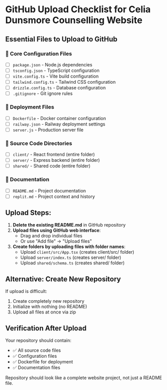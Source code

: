 # GitHub Upload Checklist for Celia Dunsmore Counselling Website

## Essential Files to Upload to GitHub

### 🔧 Core Configuration Files
- [ ] `package.json` - Node.js dependencies
- [ ] `tsconfig.json` - TypeScript configuration
- [ ] `vite.config.ts` - Vite build configuration
- [ ] `tailwind.config.ts` - Tailwind CSS configuration
- [ ] `drizzle.config.ts` - Database configuration
- [ ] `.gitignore` - Git ignore rules

### 🐳 Deployment Files
- [ ] `Dockerfile` - Docker container configuration
- [ ] `railway.json` - Railway deployment settings
- [ ] `server.js` - Production server file

### 📁 Source Code Directories
- [ ] `client/` - React frontend (entire folder)
- [ ] `server/` - Express backend (entire folder)
- [ ] `shared/` - Shared code (entire folder)

### 📄 Documentation
- [ ] `README.md` - Project documentation
- [ ] `replit.md` - Project context and history

## Upload Steps:

1. **Delete the existing README.md** in GitHub repository
2. **Upload files using GitHub web interface**:
   - Drag and drop individual files
   - Or use "Add file" → "Upload files"
3. **Create folders by uploading files with folder names**:
   - Upload `client/src/App.tsx` (creates client/src/ folder)
   - Upload `server/index.ts` (creates server/ folder)
   - Upload `shared/schema.ts` (creates shared/ folder)

## Alternative: Create New Repository

If upload is difficult:
1. Create completely new repository
2. Initialize with nothing (no README)
3. Upload all files at once via zip

## Verification After Upload

Your repository should contain:
- ✅ All source code files
- ✅ Configuration files
- ✅ Dockerfile for deployment
- ✅ Documentation files

Repository should look like a complete website project, not just a README file.
